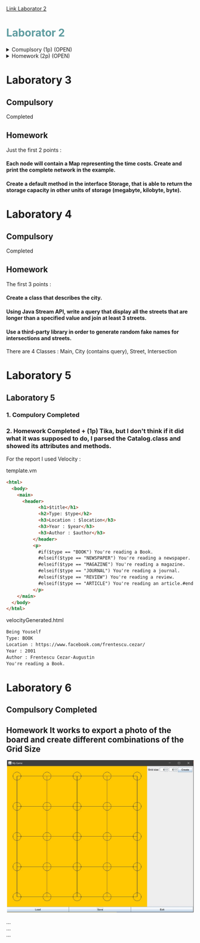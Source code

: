 <p style="color: #2e6c80;" data-darkreader-inline-color=""><a title="Link Laborator 2" href="https://profs.info.uaic.ro/~acf/java/labs/lab_02.html" target="_blank">Link Laborator 2</a></p>
<h1 style="color: #5e9ca0;" data-darkreader-inline-color="">Laborator 2</h1>
<details>
  <summary>Comuplsory (1p) (OPEN)</summary>
  <h2 style="color: #2e6c80;" data-darkreader-inline-color=""><strong>Compulsory</strong>&nbsp;(1p)</h2>
  <h3><strong>"Create an object-oriented model of the problem. You should have (at least) the following classes: Event, Room.
The start and end time will be integers. The rooms will also have the property type. The available types will be implemented as an enum ."</strong></h3>
  <p>I created the classes Event, Room and the enum Type is in a separate file.</p>
  <h3><strong>"Each class should have appropriate constructors, getters and setters."</strong></h3>
  <p>All the getters, setters and constructors were created.</p>
  <h3><strong>"The toString method form the Object class must be properly overridden for all the classes."</strong></h3>
  <p>The toString methods display every attribute that a class has.</p>
  <h3><strong>"Create and print on the screen the objects in the example."</strong></h3>
  <p>In main I created a bunch of Events and Rooms, put them in a particulary array for each of them and display every event and room.</p>
  <p>&nbsp;</p>
</details>

<details>
<summary>Homework (2p) (OPEN)</summary>
<h2 style="color: #2e6c80;" data-darkreader-inline-color=""><strong>Homework</strong> (2p)</h2>
<h3><strong>"Create a class that describes an instance of the problem."</strong></h3>
<p>The class "Problem" contains all the events (EventH[] allEvents) and classes (RoomH[] allRooms) without duplicates.</p>
<p>You have methods to add a list of events/room at the same time, or add an event or room individually. It checks if there are duplicates, if there is, the event/room will not be added.</p>
<h3><strong>"Override the equals method form the Object class for the Event, Room classes. The problem should not allow adding the same event or room twice</strong><strong>."</strong></h3>
<p>The equals methods are overriden, checking if the event/room are null first, and then if every attributes and properties are equal.</p>
<strong>Homework</strong> (2p)</h2>
<h3><strong>"Instead of using an enum, create dedicated classes for lecture halls and computer labs. Room will become abstract. The course room may have an additional property indicating if there is a video projector, and the lab room may indicate the operating system of its computers."</strong></h3>
<p>Lecture halls and computer labs are created. The classes extends the now Abstract Room class.</p>
<p>Lecture halls added the boolean variable&nbsp;</p>
<pre>hasVideoProjector</pre>
<p>Comupter labs added the String variable</p>
<pre>operatingSystem</pre>
<h3><strong>"Create a class to describe the solution"</strong></h3>
<p>Contains a problem and it allocates the size for the rooms that will be assigned for each event.</p>
<pre>private Problem problem = new Problem();<br />private RoomH[] assignedRooms;</pre>
<p>It sets a problem and then to get the solution it will use a method from the class Algorithm.</p>
<pre>public void getSolution() {<br />    Algorithm.assignEventsToRooms(problem, assignedRooms);<br />}</pre>
<h3><strong>"Implement a simple algorithm for creating a feasible solution to the problem, "trying" to minimize the number of used rooms."</strong></h3>
<p>The algorithm is described through javadoc in the code.private RoomH[] assignedRooms;</p>
</details>

# Laboratory 3
## Compulsory 
Completed
## Homework
Just the first 2 points : 
#### Each node will contain a Map representing the time costs. Create and print the complete network in the example.
#### Create a default method in the interface Storage, that is able to return the storage capacity in other units of storage (megabyte, kilobyte, byte).

# Laboratory 4
## Compulsory 
Completed
## Homework
The first 3 points : 
#### Create a class that describes the city.
#### Using Java Stream API, write a query that display all the streets that are longer than a specified value and join at least 3 streets.
#### Use a third-party library in order to generate random fake names for intersections and streets. 

There are 4 Classes : Main, City (contains query), Street, Intersection


# Laboratory 5
## Laboratory 5

### 1. Compulory Completed
### 2. Homework Completed + (1p) Tika, but I don't think if it did what it was supposed to do, I parsed the Catalog.class and showed its attributes and methods.


For the report I used Velocity : 

template.vm
```HTML
<html>
  <body>
    <main>
      <header>
            <h1>$title</h1>
            <h2>Type: $type</h2>
			<h3>Location : $location</h3>
			<h3>Year : $year</h3>
			<h3>Author : $author</h3>
          </header>
          <p>
            #if($type == "BOOK") You're reading a Book.
            #elseif($type == "NEWSPAPER") You're reading a newspaper.
            #elseif($type == "MAGAZINE") You're reading a magazine.
            #elseif($type == "JOURNAL") You're reading a journal.
            #elseif($type == "REVIEW") You're reading a review.
            #elseif($type == "ARTICLE") You're reading an article.#end
          </p>
    </main>
  </body>
</html>
```

velocityGenerated.html
```HTML
Being Youself
Type: BOOK
Location : https://www.facebook.com/frentescu.cezar/
Year : 2001
Author : Frentescu Cezar-Augustin
You're reading a Book.
```

# Laboratory 6
## Compulsory Completed
## Homework It works to export a photo of the board and create different combinations of the Grid Size

<p align="center">
  <img src="https://github.com/FrentescuCezar/ProgramareAvansata/blob/main/Laborator%206%20No%20Scene%20Builder/src/PozaSave/Fullgrid.jpg" width="500" title="Grid">
</p>

... \
... \
...
